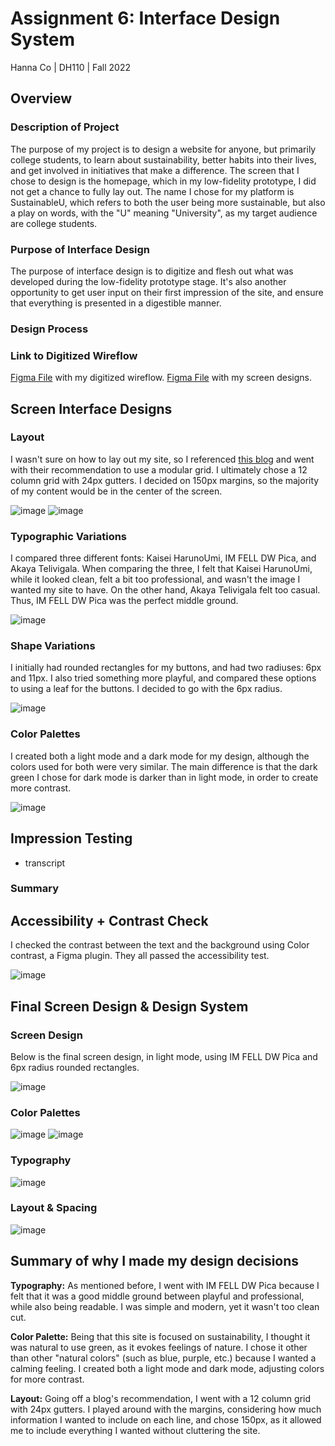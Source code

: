 
# Assignment 6: Interface Design System
Hanna Co | DH110 | Fall 2022

## Overview
### Description of Project
The purpose of my project is to design a website for anyone, but primarily college students, to learn about sustainability, better habits into their lives, and get involved in initiatives that make a difference. The screen that I chose to design is the homepage, which in my low-fidelity prototype, I did not get a chance to fully lay out. The name I chose for my platform is SustainableU, which refers to both the user being more sustainable, but also a play on words, with the "U" meaning "University", as my target audience are college students.


### Purpose of Interface Design
The purpose of interface design is to digitize and flesh out what was developed during the low-fidelity prototype stage. It's also another opportunity to get user input on their first impression of the site, and ensure that everything is presented in a digestible manner.


### Design Process


### Link to Digitized Wireflow
[Figma File](https://www.figma.com/file/ExqVTLKUcgsJIpf7WVvVoC/DH-110-Assignment-5-V3?node-id=0%3A1) with my digitized wireflow.
[Figma File](https://www.figma.com/file/KKRwr9IdK6RdBEadkGIBIY/DH-110-Assignment-6?node-id=0%3A1) with my screen designs.

## Screen Interface Designs

### Layout
I wasn't sure on how to lay out my site, so I referenced [this blog](https://elementor.com/blog/grid-design/) and went with their recommendation to use a modular grid. I ultimately chose a 12 column grid with 24px gutters. I decided on 150px margins, so the majority of my content would be in the center of the screen.

![image](https://github.com/hannaco/DH110/blob/main/Assignment6/layout_grid.png)
![image](https://github.com/hannaco/DH110/blob/main/Assignment6/layout.png)

### Typographic Variations
I compared three different fonts: Kaisei HarunoUmi, IM FELL DW Pica, and Akaya Telivigala. When comparing the three, I felt that Kaisei HarunoUmi, while it looked clean, felt a bit too professional, and wasn't the image I wanted my site to have. On the other hand, Akaya Telivigala felt too casual. Thus, IM FELL DW Pica was the perfect middle ground.

![image](https://github.com/hannaco/DH110/blob/main/Assignment6/typographic_variations.png)

### Shape Variations
I initially had rounded rectangles for my buttons, and had two radiuses: 6px and 11px. I also tried something more playful, and compared these options to using a leaf for the buttons. I decided to go with the 6px radius.

![image](https://github.com/hannaco/DH110/blob/main/Assignment6/shape_variations.png)

### Color Palettes
I created both a light mode and a dark mode for my design, although the colors used for both were very similar. The main difference is that the dark green I chose for dark mode is darker than in light mode, in order to create more contrast.

![image](https://github.com/hannaco/DH110/blob/main/Assignment6/color_variations.png)

## Impression Testing

- transcript

### Summary

## Accessibility + Contrast Check
I checked the contrast between the text and the background using Color contrast, a Figma plugin. They all passed the accessibility test.

![image](https://github.com/hannaco/DH110/blob/main/Assignment6/color_contrast.png)

## Final Screen Design & Design System

### Screen Design
Below is the final screen design, in light mode, using IM FELL DW Pica and 6px radius rounded rectangles.

![image](https://github.com/hannaco/DH110/blob/main/Assignment6/homepage_final.png)

### Color Palettes

![image](https://github.com/hannaco/DH110/blob/main/Assignment6/light_final.png)
![image](https://github.com/hannaco/DH110/blob/main/Assignment6/dark_final.png)

### Typography

![image](https://github.com/hannaco/DH110/blob/main/Assignment6/typography_final.png)

### Layout & Spacing

![image](https://github.com/hannaco/DH110/blob/main/Assignment6/layout_final.png)

## Summary of why I made my design decisions

**Typography:** As mentioned before, I went with IM FELL DW Pica because I felt that it was a good middle ground between playful and professional, while also being readable. I was simple and modern, yet it wasn't too clean cut.

**Color Palette:** Being that this site is focused on sustainability, I thought it was natural to use green, as it evokes feelings of nature. I chose it other than other "natural colors" (such as blue, purple, etc.) because I wanted a calming feeling. I created both a light mode and dark mode, adjusting colors for more contrast.

**Layout:** Going off a blog's recommendation, I went with a 12 column grid with 24px gutters. I played around with the margins, considering how much information I wanted to include on each line, and chose 150px, as it allowed me to include everything I wanted without cluttering the site.
